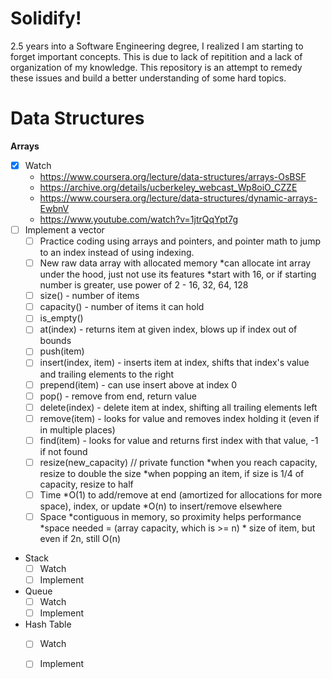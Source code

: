 # Solidify! 

2.5 years into a Software Engineering degree, I realized I am starting to forget
important concepts. This is due to lack of repitition and a lack of organization
of my knowledge. This repository is an attempt to remedy these issues and build
a better understanding of some hard topics.

# Data Structures
**Arrays**
- [X] Watch
  - https://www.coursera.org/lecture/data-structures/arrays-OsBSF
  - https://archive.org/details/ucberkeley_webcast_Wp8oiO_CZZE
  - https://www.coursera.org/lecture/data-structures/dynamic-arrays-EwbnV
  - https://www.youtube.com/watch?v=1jtrQqYpt7g
 - [ ] Implement a vector
   - [ ] Practice coding using arrays and pointers, and pointer math to jump to an index instead of using indexing.
   - [ ] New raw data array with allocated memory
        *can allocate int array under the hood, just not use its features
        *start with 16, or if starting number is greater, use power of 2 - 16, 32, 64, 128
   - [ ] size() - number of items
   - [ ] capacity() - number of items it can hold
   - [ ] is_empty()
   - [ ] at(index) - returns item at given index, blows up if index out of bounds
   - [ ] push(item)
   - [ ] insert(index, item) - inserts item at index, shifts that index's value and trailing elements to the right
   - [ ] prepend(item) - can use insert above at index 0
   - [ ] pop() - remove from end, return value
   - [ ] delete(index) - delete item at index, shifting all trailing elements left
   - [ ] remove(item) - looks for value and removes index holding it (even if in multiple places)
   - [ ] find(item) - looks for value and returns first index with that value, -1 if not found
   - [ ] resize(new_capacity) // private function
        *when you reach capacity, resize to double the size
        *when popping an item, if size is 1/4 of capacity, resize to half
    - [ ] Time
        *O(1) to add/remove at end (amortized for allocations for more space), index, or update
        *O(n) to insert/remove elsewhere
    - [ ] Space
        *contiguous in memory, so proximity helps performance
        *space needed = (array capacity, which is >= n) * size of item, but even if 2n, still O(n)
        
* Stack
    - [ ] Watch
    - [ ] Implement
        
* Queue
    - [ ] Watch
    - [ ] Implement
        
* Hash Table
    - [ ] Watch
    - [ ] Implement
      
      
